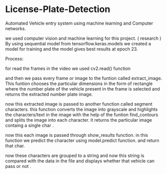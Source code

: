 # License-Plate-Detection
Automated Vehicle entry system using machine learning and Computer networks.

we used computer vision and machine learning for this project. 
( research )
By using sequential model from tensorflow.keras.models we created a model for training and the model gives best results at epoch 23.


Process:

for read the frames in the video we used cv2.read() function 

and then we pass every frame or image to the funtion called extract_image. This funtion chooses the particular dimensions in the form of rectangle 
where the number plate of the vehicle present in the frame is selected and returns the extracted number plate image.

now this extracted image is passed to another function called segment characters. this function converts the image into grayscale and 
highlights the characters/text in the image with the help of the funtion find_contours and splits the image into each character. it returns 
the particular image containg a single char .

now this each image is passed through show_results function. in this function we predict the character using model.predict function. and return 
that char. 

now these characters are grouped to a string and now this string is compared with the data in the file and displays whether that vehicle can 
pass or not .


